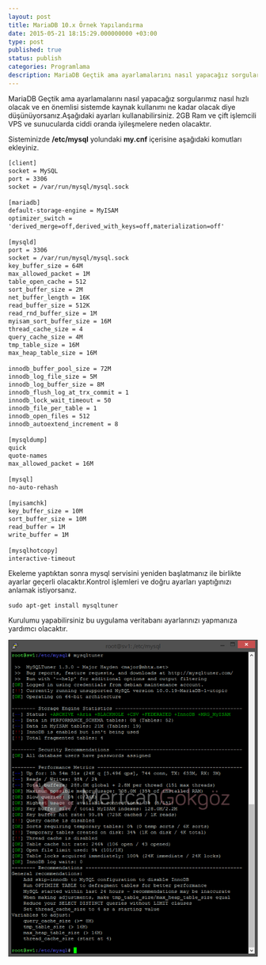```yaml
---
layout: post
title: MariaDB 10.x Örnek Yapılandırma
date: 2015-05-21 18:15:29.000000000 +03:00
type: post
published: true
status: publish
categories: Programlama
description: MariaDB Geçtik ama ayarlamalarını nasıl yapacağız sorgularımız nasıl hızlı olacak ve en önemlisi sistemde kaynak kullanımı ne kadar olacak diye
---
```


MariaDB Geçtik ama ayarlamalarını nasıl yapacağız sorgularımız nasıl hızlı olacak ve en önemlisi sistemde kaynak kullanımı ne kadar olacak diye düşünüyorsanız.Aşağıdaki ayarları kullanabilirsiniz. 2GB Ram ve çift işlemcili VPS ve sunucularda ciddi oranda iyileşmelere neden olacaktır.

Sisteminizde **/etc/mysql** yolundaki **my.cnf** içerisine aşağıdaki komutları ekleyiniz.

    [client]
    socket = MySQL
    port = 3306
    socket = /var/run/mysql/mysql.sock

    [mariadb]
    default-storage-engine = MyISAM
    optimizer_switch = 'derived_merge=off,derived_with_keys=off,materialization=off'

    [mysqld]
    port = 3306
    socket = /var/run/mysql/mysql.sock
    key_buffer_size = 64M
    max_allowed_packet = 1M
    table_open_cache = 512
    sort_buffer_size = 2M
    net_buffer_length = 16K
    read_buffer_size = 512K
    read_rnd_buffer_size = 1M
    myisam_sort_buffer_size = 16M
    thread_cache_size = 4
    query_cache_size = 4M
    tmp_table_size = 16M
    max_heap_table_size = 16M

    innodb_buffer_pool_size = 72M
    innodb_log_file_size = 5M
    innodb_log_buffer_size = 8M
    innodb_flush_log_at_trx_commit = 1
    innodb_lock_wait_timeout = 50
    innodb_file_per_table = 1
    innodb_open_files = 512
    innodb_autoextend_increment = 8

    [mysqldump]
    quick
    quote-names
    max_allowed_packet = 16M

    [mysql]
    no-auto-rehash

    [myisamchk]
    key_buffer_size = 10M
    sort_buffer_size = 10M
    read_buffer = 1M
    write_buffer = 1M

    [mysqlhotcopy]
    interactive-timeout

Ekeleme yaptıktan sonra mysql servisini yeniden başlatmanız ile birlikte ayarlar geçerli olacaktır.Kontrol işlemleri ve doğru ayarları yaptığınızı anlamak istiyorsanız.

    sudo apt-get install mysqltuner

Kurulumu yapabilirsiniz bu uygulama veritabanı ayarlarınızı yapmanıza yardımcı olacaktır.

![mysqltunergorsel1](/assets/mysqltunergorsel1-e1431872782709.png)
